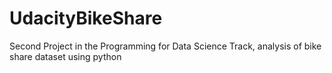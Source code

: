 # UdacityBikeShare
Second Project in the Programming for Data Science Track, analysis of bike share dataset using python
